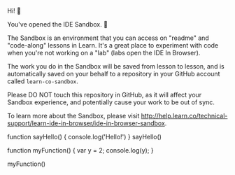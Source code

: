 Hi! 👋

You've opened the IDE Sandbox. 🎉

The Sandbox is an environment that you can access on "readme" and "code-along" lessons in Learn. It's a great place to experiment with code when you're not working on a "lab" (labs open the IDE In Browser).

The work you do in the Sandbox will be saved from lesson to lesson, and is automatically saved on your behalf to a repository in your GitHub account called `learn-co-sandbox`.

Please DO NOT touch this repository in GitHub, as it will affect your Sandbox experience, and potentially cause your work to be out of sync.

To learn more about the Sandbox, please visit http://help.learn.co/technical-support/learn-ide-in-browser/ide-in-browser-sandbox.

function sayHello() {
  console.log('Hello!')
}
sayHello()

function myFunction() {
  var y = 2;
  console.log(y);
}

myFunction()
